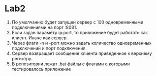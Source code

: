 # Lab2 
1. По умолчанию будет запущен сервер с 100 одновременными подключениями на порт :8081. 
2. Если задан параметр ip:port, то приложение будет работать как клиент. Иначе как сервер. 
3. Через флаги -n и -port можно задать количество одновременных подключений и порт подключения. 
4. Сервер возвращает сообщение клиента приведенное к верхнему регистру. 
5. В репозитории лежат .bat файлы с флагами с которыми тестировалось приложение
